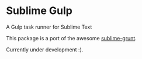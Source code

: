 # Sublime Gulp

A Gulp task runner for Sublime Text

This package is a port of the awesome [sublime-grunt](https://github.com/tvooo/sublime-grunt).

Currently under development :).
